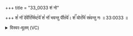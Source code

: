 +++
title = "33_0033 शं नो"

+++
शं꣡ नो꣢ दे꣣वी꣢र꣣भि꣡ष्ट꣢ये꣣ शं꣡ नो꣢ भवन्तु पी꣣त꣡ये꣢। शं꣢꣫ योर꣣भि꣡ स्र꣢वन्तु नः ॥ 33:0033 ॥

<details><summary>विस्वर-मूलम् (VC)</summary>

शं नो देवीरभिष्टये शं नो भवन्तु पीतये । शं योरभि स्रवन्तु नः ॥३३॥
</details>